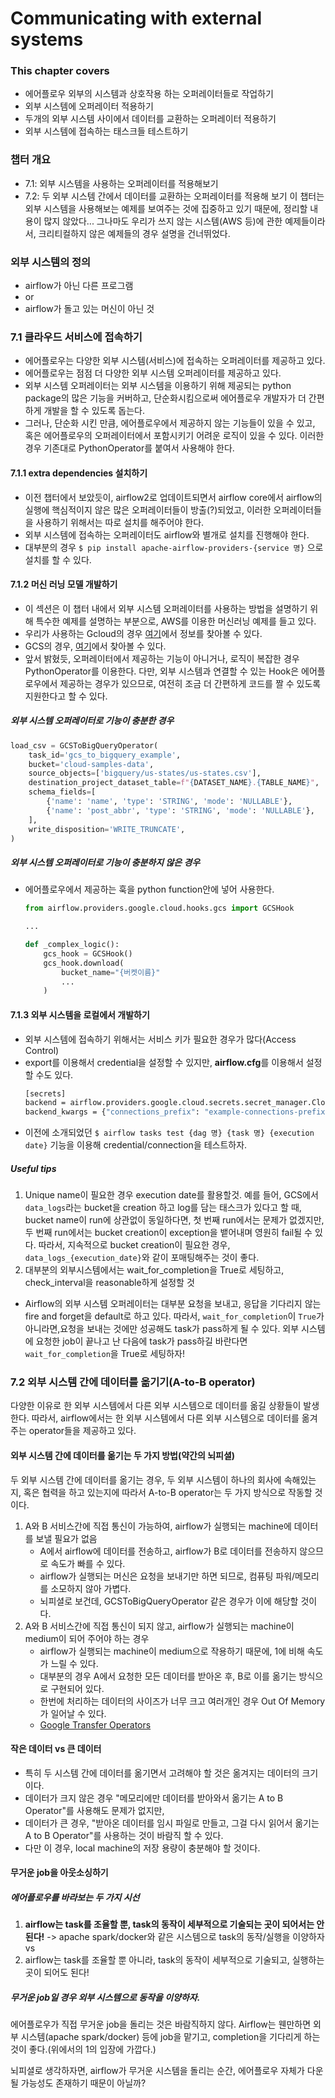 # Communicating with external systems

### This chapter covers
 - 에어플로우 외부의 시스템과 상호작용 하는 오퍼레이터들로 작업하기
 - 외부 시스템에 오퍼레이터 적용하기
 - 두개의 외부 시스템 사이에서 데이터를 교환하는 오퍼레이터 적용하기
 - 외부 시스템에 접속하는 태스크들 테스트하기

### 챕터 개요
 - 7.1: 외부 시스템을 사용하는 오퍼레이터를 적용해보기
 - 7.2: 두 외부 시스템 간에서 데이터를 교환하는 오퍼레이터를 적용해 보기
이 챕터는 외부 시스템을 사용해보는 예제를 보여주는 것에 집중하고 있기 때문에, 정리할 내용이 많지 않았다... 그나마도 우리가 쓰지 않는 시스템(AWS 등)에 관한 예제들이라서, 크리티컬하지 않은 예제들의 경우 설명을 건너뛰었다.

### 외부 시스템의 정의
 - airflow가 아닌 다른 프로그램
 - or
 - airflow가 돌고 있는 머신이 아닌 것

### 7.1 클라우드 서비스에 접속하기
 - 에어플로우는 다양한 외부 시스템(서비스)에 접속하는 오퍼레이터를 제공하고 있다.
 - 에어플로우는 점점 더 다양한 외부 시스템 오퍼레이터를 제공하고 있다.
 - 외부 시스템 오퍼레이터는 외부 시스템을 이용하기 위해 제공되는 python package의 많은 기능을 커버하고, 단순화시킴으로써 에어플로우 개발자가 더 간편하게 개발을 할 수 있도록 돕는다.
 - 그러나, 단순화 시킨 만큼, 에어플로우에서 제공하지 않는 기능들이 있을 수 있고, 혹은 에어플로우의 오퍼레이터에서 포함시키기 어려운 로직이 있을 수 있다. 이러한 경우 기존대로 PythonOperator를 붙여서 사용해야 한다.

#### 7.1.1 extra dependencies 설치하기
 - 이전 챕터에서 보았듯이, airflow2로 업데이트되면서 airflow core에서 airflow의 실행에 핵심적이지 않은 많은 오퍼레이터들이 방출(?)되었고, 이러한 오퍼레이터들을 사용하기 위해서는 따로 설치를 해주어야 한다.
 - 외부 시스템에 접속하는 오퍼레이터도 airflow와 별개로 설치를 진행해야 한다.
 - 대부분의 경우 `$ pip install apache-airflow-providers-{service 명}` 으로 설치를 할 수 있다.

#### 7.1.2 머신 러닝 모델 개발하기
 - 이 섹션은 이 챕터 내에서 외부 시스템 오퍼레이터를 사용하는 방법을 설명하기 위해 특수한 예제를 설명하는 부분으로, AWS를 이용한 머신러닝 예제를 들고 있다.
 - 우리가 사용하는 Gcloud의 경우 [여기](https://airflow.apache.org/docs/apache-airflow-providers-google/stable/operators/cloud/index.html)에서 정보를 찾아볼 수 있다.
 - GCS의 경우, [여기](https://airflow.apache.org/docs/apache-airflow-providers-google/stable/_api/airflow/providers/google/cloud/operators/gcs/index.html#airflow.providers.google.cloud.operators.gcs.GCSObjectCreateAclEntryOperator)에서 찾아볼 수 있다.
 - 앞서 밝혔듯, 오퍼레이터에서 제공하는 기능이 아니거나, 로직이 복잡한 경우 PythonOperator를 이용한다. 다만, 외부 시스템과 연결할 수 있는 Hook은 에어플로우에서 제공하는 경우가 있으므로, 여전히 조금 더 간편하게 코드를 짤 수 있도록 지원한다고 할 수 있다.

##### 외부 시스템 오퍼레이터로 기능이 충분한 경우
```python
load_csv = GCSToBigQueryOperator(
    task_id='gcs_to_bigquery_example',
    bucket='cloud-samples-data',
    source_objects=['bigquery/us-states/us-states.csv'],
    destination_project_dataset_table=f"{DATASET_NAME}.{TABLE_NAME}",
    schema_fields=[
        {'name': 'name', 'type': 'STRING', 'mode': 'NULLABLE'},
        {'name': 'post_abbr', 'type': 'STRING', 'mode': 'NULLABLE'},
    ],
    write_disposition='WRITE_TRUNCATE',
)
```

##### 외부 시스템 오퍼레이터로 기능이 충분하지 않은 경우
 - 에어플로우에서 제공하는 훅을 python function안에 넣어 사용한다.
    ```python
    from airflow.providers.google.cloud.hooks.gcs import GCSHook

    ...

    def _complex_logic():
        gcs_hook = GCSHook()
        gcs_hook.download(
            bucket_name="{버켓이름}"
            ...
        )
    ```

#### 7.1.3 외부 시스템을 로컬에서 개발하기
 - 외부 시스템에 접속하기 위해서는 서비스 키가 필요한 경우가 많다(Access Control)
 - export를 이용해서 credential을 설정할 수 있지만, **airflow.cfg**를 이용해서 설정할 수도 있다.
    ```bash
    [secrets]
    backend = airflow.providers.google.cloud.secrets.secret_manager.CloudSecretManagerBackend
    backend_kwargs = {"connections_prefix": "example-connections-prefix", "variables_prefix": "example-variables-prefix", "gcp_key_path": "/somewhere/key.json"}
    ```
 - 이전에 소개되었던 `$ airflow tasks test {dag 명} {task 명} {execution date}` 기능을 이용해 credential/connection을 테스트하자.

##### Useful tips
1. Unique name이 필요한 경우 execution date를 활용할것.
예를 들어, GCS에서 `data_logs`라는 bucket을 creation 하고 log를 담는 태스크가 있다고 할 때, bucket name이 run에 상관없이 동일하다면, 첫 번째 run에서는 문제가 없겠지만, 두 번째 run에서는 bucket creation이 exception을 뱉어내며 영원히 fail될 수 있다. 따라서, 지속적으로 bucket creation이 필요한 경우, `data_logs_{execution_date}`와 같이 포매팅해주는 것이 좋다.
2. 대부분의 외부시스템에서는 wait_for_completion을 True로 세팅하고, check_interval을 reasonable하게 설정할 것
 - Airflow의 외부 시스템 오퍼레이터는 대부분 요청을 보내고, 응답을 기다리지 않는 fire and forget을 default로 하고 있다. 따라서, `wait_for_completion`이 `True`가 아니라면,요청을 보내는 것에만 성공해도 task가 pass하게 될 수 있다. 외부 시스템에 요청한 job이 끝나고 난 다음에 task가 pass하길 바란다면 `wait_for_completion`을 True로 세팅하자!

### 7.2 외부 시스템 간에 데이터를 옮기기(A-to-B operator)
다양한 이유로 한 외부 시스템에서 다른 외부 시스템으로 데이터를 옮길 상황들이 발생한다. 따라서, airflow에서는 한 외부 시스템에서 다른 외부 시스템으로 데이터를 옮겨주는 operator들을 제공하고 있다.

#### 외부 시스템 간에 데이터를 옮기는 두 가지 방법(약간의 뇌피셜)
두 외부 시스템 간에 데이터를 옮기는 경우, 두 외부 시스템이 하나의 회사에 속해있는지, 혹은 협력을 하고 있는지에 따라서 A-to-B operator는 두 가지 방식으로 작동할 것이다.
1. A와 B 서비스간에 직접 통신이 가능하여, airflow가 실행되는 machine에 데이터를 보낼 필요가 없음
    - A에서 airflow에 데이터를 전송하고, airflow가 B로 데이터를 전송하지 않으므로 속도가 빠를 수 있다.
    - airflow가 실행되는 머신은 요청을 보내기만 하면 되므로, 컴퓨팅 파워/메모리를 소모하지 않아 가볍다.
    - 뇌피셜로 보건데, GCSToBigQueryOperator 같은 경우가 이에 해당할 것이다.
2. A와 B 서비스간에 직접 통신이 되지 않고, airflow가 실행되는 machine이 medium이 되어 주어야 하는 경우
    - airflow가 실행되는 machine이 medium으로 작용하기 때문에, 1에 비해 속도가 느릴 수 있다.
    - 대부분의 경우 A에서 요청한 모든 데이터를 받아온 후, B로 이를 옮기는 방식으로 구현되어 있다.
    - 한번에 처리하는 데이터의 사이즈가 너무 크고 여러개인 경우 Out Of Memory가 일어날 수 있다.
    - [Google Transfer Operators](https://airflow.apache.org/docs/apache-airflow-providers-google/stable/operators/transfer/index.html)

#### 작은 데이터 vs 큰 데이터
 - 특히 두 시스템 간에 데이터를 옮기면서 고려해야 할 것은 옮겨지는 데이터의 크기이다.
 - 데이터가 크지 않은 경우 "메모리에만 데이터를 받아와서 옮기는 A to B Operator"를 사용해도 문제가 없지만,
 - 데이터가 큰 경우, "받아온 데이터를 임시 파일로 만들고, 그걸 다시 읽어서 옮기는 A to B Operator"를 사용하는 것이 바람직 할 수 있다.
 - 다만 이 경우, local machine의 저장 용량이 충분해야 할 것이다.

#### 무거운 job을 아웃소싱하기

##### 에어플로우를 바라보는 두 가지 시선
1. **airflow는 task를 조율할 뿐, task의 동작이 세부적으로 기술되는 곳이 되어서는 안된다!** -> apache spark/docker와 같은 시스템으로 task의 동작/실행을 이양하자
vs
2. airflow는 task를 조율할 뿐 아니라, task의 동작이 세부적으로 기술되고, 실행하는 곳이 되어도 된다!

##### 무거운 job일 경우 외부 시스템으로 동작을 이양하자.
에어플로우가 직접 무거운 job을 돌리는 것은 바람직하지 않다. Airflow는 웬만하면 외부 시스템(apache spark/docker) 등에 job을 맡기고, completion을 기다리게 하는 것이 좋다.(위에서의 1의 입장에 가깝다.)

뇌피셜로 생각하자면, airflow가 무거운 시스템을 돌리는 순간, 에어플로우 자체가 다운될 가능성도 존재하기 때문이 아닐까?

